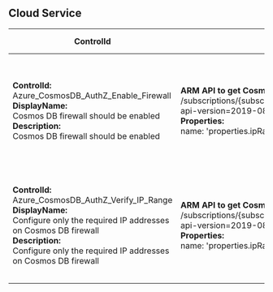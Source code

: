 ## Cloud Service

| ControlId | Dependent Azure API(s) and Properties | Control spec-let |
|-----------|-------------------------------------|------------------|
| <b>ControlId:</b><br>Azure_CosmosDB_AuthZ_Enable_Firewall<br><b>DisplayName:</b><br>Cosmos DB firewall should be enabled<br><b>Description: </b><br> Cosmos DB firewall should be enabled| <b> ARM API to get CosmosDB resources in a subscription  </b> <br> /subscriptions/{subscriptionId}/providers/Microsoft.DocumentDB/databaseAccounts?api-version=2019-08-01  <br><b>Properties:</b><br> name: 'properties.ipRangeFilter'| <b>Passed: </b><br> Firewall IP range filter is set for CosmosDB. <br><b>Failed: </b><br> Firewall IP range filter is not set for CosmosDB. |
| <b>ControlId:</b><br>Azure_CosmosDB_AuthZ_Verify_IP_Range<br><b>DisplayName:</b><br>Configure only the required IP addresses on Cosmos DB firewall<br><b>Description: </b><br> Configure only the required IP addresses on Cosmos DB firewall| <b> ARM API to get CosmosDB resources in a subscription  </b> <br> /subscriptions/{subscriptionId}/providers/Microsoft.DocumentDB/databaseAccounts?api-version=2019-08-01  <br><b>Properties:</b><br> name: 'properties.ipRangeFilter'| <b>Passed: </b><br> Firewall IP range filter is set for CosmosDB. <br><b>Failed: </b><br> Firewall IP range filter is not set for CosmosDB. |	